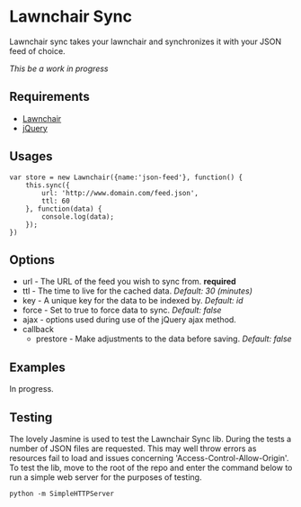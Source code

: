 # Lawnchair Sync

Lawnchair sync takes your lawnchair and synchronizes it with your JSON feed of choice.

*This be a work in progress*

## Requirements

- [Lawnchair](http://brian.io/lawnchair/)
- [jQuery](http://jquery.com/)

## Usages

	var store = new Lawnchair({name:'json-feed'}, function() {
    	this.sync({
			url: 'http://www.domain.com/feed.json',
			ttl: 60
    	}, function(data) {
			console.log(data);
    	});
	})

## Options

- url - The URL of the feed you wish to sync from. **required**
- ttl - The time to live for the cached data. *Default: 30 (minutes)*
- key - A unique key for the data to be indexed by. *Default: id*
- force - Set to true to force data to sync. *Default: false*
- ajax - options used during use of the jQuery ajax method.
- callback
	- prestore - Make adjustments to the data before saving. *Default: false*
	
## Examples

In progress.

## Testing

The lovely Jasmine is used to test the Lawnchair Sync lib. During the tests a number of JSON files are requested. This may well throw errors as resources fail to load and issues concerning 'Access-Control-Allow-Origin'. To test the lib, move to the root of the repo and enter the command below to run a simple web server for the purposes of testing.

	python -m SimpleHTTPServer